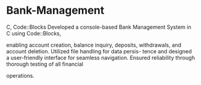 # Bank-Management
C, Code::Blocks Developed a console-based Bank Management System in C using Code::Blocks,

enabling account creation, balance inquiry, deposits, withdrawals, and account deletion. Utilized file handling for data persis-
tence and designed a user-friendly interface for seamless navigation. Ensured reliability through thorough testing of all financial

operations.

